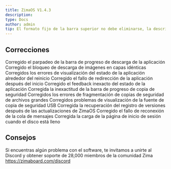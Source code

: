 ```yaml
---
title: ZimaOS V1.4.3
description: 
type: Docs
author: admin
tip: El formato fijo de la barra superior no debe eliminarse, la descripción es para el artículo, si no se llena se tomará el primer párrafo del contenido.
---
```


## Correcciones
Corregido el parpadeo de la barra de progreso de descarga de la aplicación
Corregido el bloqueo de descarga de imágenes en capas idénticas
Corregidos los errores de visualización del estado de la aplicación alrededor del reinicio
Corregido el fallo de redirección de la aplicación después del inicio
Corregido el feedback inexacto del estado de la aplicación
Corregida la inexactitud de la barra de progreso de copia de seguridad
Corregidos los errores de fragmentación de copias de seguridad de archivos grandes
Corregidos problemas de visualización de la fuente de copia de seguridad USB
Corregida la recuperación del registro de versiones después de las actualizaciones de ZimaOS
Corregido el fallo de reconexión de la cola de mensajes
Corregida la carga de la página de inicio de sesión cuando el disco está lleno
## Consejos
Si encuentras algún problema con el software, te invitamos a unirte al Discord y obtener soporte de 28,000 miembros de la comunidad Zima
https://zimaboard.com/discord